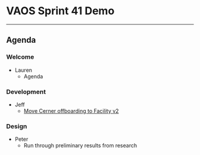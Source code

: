 # VAOS Sprint 41 Demo
---
## Agenda

### Welcome

- Lauren 
  - Agenda

### Development

- Jeff
  - [Move Cerner offboarding to Facility v2](https://github.com/department-of-veterans-affairs/va.gov-team/issues/25482)

### Design

- Peter
  - Run through preliminary results from research  

